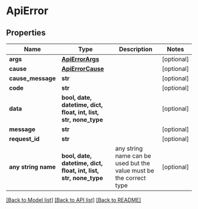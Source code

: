 # ApiError


## Properties
Name | Type | Description | Notes
------------ | ------------- | ------------- | -------------
**args** | [**ApiErrorArgs**](ApiErrorArgs.md) |  | [optional] 
**cause** | [**ApiErrorCause**](ApiErrorCause.md) |  | [optional] 
**cause_message** | **str** |  | [optional] 
**code** | **str** |  | [optional] 
**data** | **bool, date, datetime, dict, float, int, list, str, none_type** |  | [optional] 
**message** | **str** |  | [optional] 
**request_id** | **str** |  | [optional] 
**any string name** | **bool, date, datetime, dict, float, int, list, str, none_type** | any string name can be used but the value must be the correct type | [optional]

[[Back to Model list]](../README.md#documentation-for-models) [[Back to API list]](../README.md#documentation-for-api-endpoints) [[Back to README]](../README.md)


